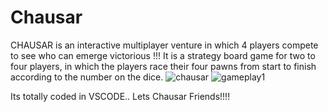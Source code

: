 # Chausar
CHAUSAR is an interactive multiplayer venture in which 4 players compete to see who can emerge victorious !!! 
It is a strategy board game for two to four players, in which the players race their four pawns from start to finish according to the number on the dice.
![chausar](https://user-images.githubusercontent.com/71165482/125236900-67739580-e302-11eb-83d5-3055c04e260a.jpeg)
![gameplay1](https://user-images.githubusercontent.com/71165482/125236918-6fcbd080-e302-11eb-95b5-53274d147aa4.png)

Its totally coded in VSCODE..
Lets Chausar Friends!!!!
